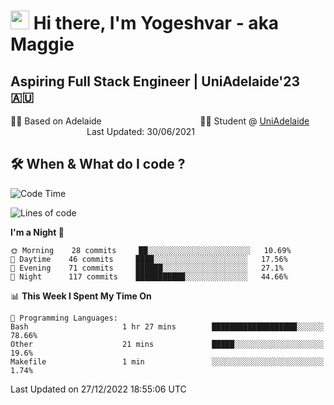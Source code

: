 <h1><img src="https://emojis.slackmojis.com/emojis/images/1531849430/4246/blob-sunglasses.gif?1531849430" width="30"/> Hi there, I'm Yogeshvar - aka Maggie</h1>

## Aspiring Full Stack Engineer | UniAdelaide'23 🇦🇺  
🏂🏻  Based on Adelaide &nbsp;&nbsp;&nbsp;&nbsp;&nbsp;&nbsp;&nbsp;&nbsp;&nbsp;&nbsp;&nbsp;&nbsp;&nbsp;&nbsp;&nbsp;&nbsp;&nbsp;&nbsp;&nbsp;&nbsp;&nbsp;&nbsp;&nbsp;&nbsp;&nbsp;&nbsp;&nbsp;&nbsp;&nbsp;&nbsp;&nbsp;&nbsp;&nbsp;&nbsp;&nbsp;&nbsp;&nbsp;&nbsp;&nbsp;👨‍💻 Student @ [UniAdelaide](https://www.adelaide.edu.au)   &nbsp;&nbsp;&nbsp;&nbsp;&nbsp;&nbsp;&nbsp;&nbsp;&nbsp;&nbsp;&nbsp;&nbsp;&nbsp;&nbsp;&nbsp;&nbsp;&nbsp;&nbsp;&nbsp;&nbsp;&nbsp;&nbsp;&nbsp;&nbsp;&nbsp;&nbsp;&nbsp;&nbsp;&nbsp;&nbsp;&nbsp;Last Updated: 30/06/2021

## 🛠 When & What do I code ?  

<!--START_SECTION:waka-->
![Code Time](http://img.shields.io/badge/Code%20Time-1%2C878%20hrs%2028%20mins-blue)

![Lines of code](https://img.shields.io/badge/From%20Hello%20World%20I%27ve%20Written-2%20Million%20lines%20of%20code-blue)

**I'm a Night 🦉** 

```text
🌞 Morning    28 commits     ██░░░░░░░░░░░░░░░░░░░░░░░   10.69% 
🌆 Daytime    46 commits     ████░░░░░░░░░░░░░░░░░░░░░   17.56% 
🌃 Evening    71 commits     ██████░░░░░░░░░░░░░░░░░░░   27.1% 
🌙 Night      117 commits    ███████████░░░░░░░░░░░░░░   44.66%

```


📊 **This Week I Spent My Time On** 

```text
💬 Programming Languages: 
Bash                     1 hr 27 mins        ███████████████████░░░░░░   78.66% 
Other                    21 mins             █████░░░░░░░░░░░░░░░░░░░░   19.6% 
Makefile                 1 min               ░░░░░░░░░░░░░░░░░░░░░░░░░   1.74%

```


 Last Updated on 27/12/2022 18:55:06 UTC
<!--END_SECTION:waka-->
